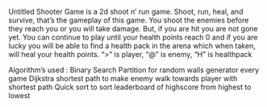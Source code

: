 Untitled Shooter Game is a 2d shoot n’ run game. Shoot, run, heal, and survive, that’s the gameplay of this game. You shoot the enemies before they reach you or you will take damage. But, if you are hit you are not gone yet. You can continue to play until your health points reach 0 and if you are lucky you will be able to find a health pack in the arena which when taken, will heal your health points. “>” is player, “@” is enemy, “H” is healthpack

Algorithm’s used :
Binary Search Partition for random walls generator every game
Dijkstra shortest path to make enemy walk towards player with shortest path
Quick sort to sort leaderboard of highscore from highest to lowest

